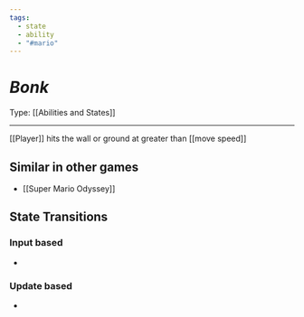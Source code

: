 ```yaml
---
tags:
  - state
  - ability
  - "#mario"
---
```

# _Bonk_

Type: [[Abilities and States]]

----


[[Player]] hits the wall or ground at greater than [[move speed]]


## Similar in other games

* [[Super Mario Odyssey]]

## State Transitions

### Input based

* 

### Update based

* 